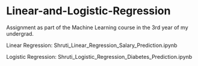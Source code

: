 # Linear-and-Logistic-Regression
Assignment as part of the Machine Learning course in the 3rd year of my undergrad.

Linear Regression: Shruti_Linear_Regression_Salary_Prediction.ipynb 

Logistic Regression: Shruti_Logistic_Regression_Diabetes_Prediction.ipynb
